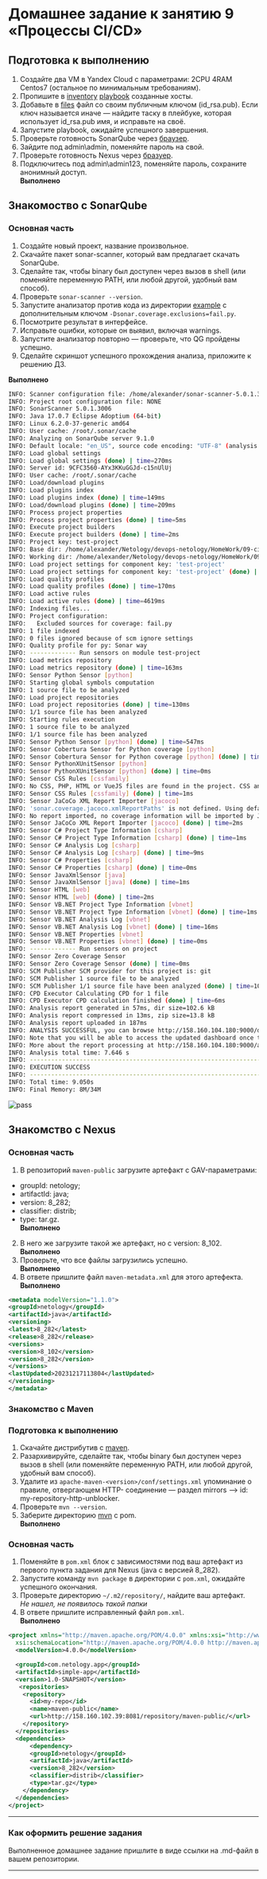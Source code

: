 # Домашнее задание к занятию 9 «Процессы CI/CD»

## Подготовка к выполнению

1. Создайте два VM в Yandex Cloud с параметрами: 2CPU 4RAM Centos7 (остальное по минимальным требованиям).
2. Пропишите в [inventory](./infrastructure/inventory/cicd/hosts.yml) [playbook](./infrastructure/site.yml) созданные хосты.
3. Добавьте в [files](./infrastructure/files/) файл со своим публичным ключом (id_rsa.pub). Если ключ называется иначе — найдите таску в плейбуке, которая использует id_rsa.pub имя, и исправьте на своё.
4. Запустите playbook, ожидайте успешного завершения.
5. Проверьте готовность SonarQube через [браузер](http://localhost:9000).
6. Зайдите под admin\admin, поменяйте пароль на свой.
7.  Проверьте готовность Nexus через [бразуер](http://localhost:8081).
8. Подключитесь под admin\admin123, поменяйте пароль, сохраните анонимный доступ.  
 **Выполнено**

## Знакомоство с SonarQube

### Основная часть

1. Создайте новый проект, название произвольное.
2. Скачайте пакет sonar-scanner, который вам предлагает скачать SonarQube.
3. Сделайте так, чтобы binary был доступен через вызов в shell (или поменяйте переменную PATH, или любой другой, удобный вам способ).
4. Проверьте `sonar-scanner --version`.
5. Запустите анализатор против кода из директории [example](./example) с дополнительным ключом `-Dsonar.coverage.exclusions=fail.py`.
6. Посмотрите результат в интерфейсе.
7. Исправьте ошибки, которые он выявил, включая warnings.
8. Запустите анализатор повторно — проверьте, что QG пройдены успешно.
9. Сделайте скриншот успешного прохождения анализа, приложите к решению ДЗ.  

**Выполнено**
````bash
INFO: Scanner configuration file: /home/alexander/sonar-scanner-5.0.1.3006-linux/conf/sonar-scanner.properties
INFO: Project root configuration file: NONE
INFO: SonarScanner 5.0.1.3006
INFO: Java 17.0.7 Eclipse Adoptium (64-bit)
INFO: Linux 6.2.0-37-generic amd64
INFO: User cache: /root/.sonar/cache
INFO: Analyzing on SonarQube server 9.1.0
INFO: Default locale: "en_US", source code encoding: "UTF-8" (analysis is platform dependent)
INFO: Load global settings
INFO: Load global settings (done) | time=270ms
INFO: Server id: 9CFC3560-AYx3KKuGGJd-c15nUlUj
INFO: User cache: /root/.sonar/cache
INFO: Load/download plugins
INFO: Load plugins index
INFO: Load plugins index (done) | time=149ms
INFO: Load/download plugins (done) | time=209ms
INFO: Process project properties
INFO: Process project properties (done) | time=5ms
INFO: Execute project builders
INFO: Execute project builders (done) | time=2ms
INFO: Project key: test-project
INFO: Base dir: /home/alexander/Netology/devops-netology/HomeWork/09-ci-03-cicd/example
INFO: Working dir: /home/alexander/Netology/devops-netology/HomeWork/09-ci-03-cicd/example/.scannerwork
INFO: Load project settings for component key: 'test-project'
INFO: Load project settings for component key: 'test-project' (done) | time=123ms
INFO: Load quality profiles
INFO: Load quality profiles (done) | time=170ms
INFO: Load active rules
INFO: Load active rules (done) | time=4619ms
INFO: Indexing files...
INFO: Project configuration:
INFO:   Excluded sources for coverage: fail.py
INFO: 1 file indexed
INFO: 0 files ignored because of scm ignore settings
INFO: Quality profile for py: Sonar way
INFO: ------------- Run sensors on module test-project
INFO: Load metrics repository
INFO: Load metrics repository (done) | time=163ms
INFO: Sensor Python Sensor [python]
INFO: Starting global symbols computation
INFO: 1 source file to be analyzed
INFO: Load project repositories
INFO: Load project repositories (done) | time=130ms
INFO: 1/1 source file has been analyzed
INFO: Starting rules execution
INFO: 1 source file to be analyzed
INFO: 1/1 source file has been analyzed
INFO: Sensor Python Sensor [python] (done) | time=547ms
INFO: Sensor Cobertura Sensor for Python coverage [python]
INFO: Sensor Cobertura Sensor for Python coverage [python] (done) | time=6ms
INFO: Sensor PythonXUnitSensor [python]
INFO: Sensor PythonXUnitSensor [python] (done) | time=0ms
INFO: Sensor CSS Rules [cssfamily]
INFO: No CSS, PHP, HTML or VueJS files are found in the project. CSS analysis is skipped.
INFO: Sensor CSS Rules [cssfamily] (done) | time=1ms
INFO: Sensor JaCoCo XML Report Importer [jacoco]
INFO: 'sonar.coverage.jacoco.xmlReportPaths' is not defined. Using default locations: target/site/jacoco/jacoco.xml,target/site/jacoco-it/jacoco.xml,build/reports/jacoco/test/jacocoTestReport.xml
INFO: No report imported, no coverage information will be imported by JaCoCo XML Report Importer
INFO: Sensor JaCoCo XML Report Importer [jacoco] (done) | time=2ms
INFO: Sensor C# Project Type Information [csharp]
INFO: Sensor C# Project Type Information [csharp] (done) | time=1ms
INFO: Sensor C# Analysis Log [csharp]
INFO: Sensor C# Analysis Log [csharp] (done) | time=9ms
INFO: Sensor C# Properties [csharp]
INFO: Sensor C# Properties [csharp] (done) | time=0ms
INFO: Sensor JavaXmlSensor [java]
INFO: Sensor JavaXmlSensor [java] (done) | time=1ms
INFO: Sensor HTML [web]
INFO: Sensor HTML [web] (done) | time=2ms
INFO: Sensor VB.NET Project Type Information [vbnet]
INFO: Sensor VB.NET Project Type Information [vbnet] (done) | time=1ms
INFO: Sensor VB.NET Analysis Log [vbnet]
INFO: Sensor VB.NET Analysis Log [vbnet] (done) | time=16ms
INFO: Sensor VB.NET Properties [vbnet]
INFO: Sensor VB.NET Properties [vbnet] (done) | time=0ms
INFO: ------------- Run sensors on project
INFO: Sensor Zero Coverage Sensor
INFO: Sensor Zero Coverage Sensor (done) | time=0ms
INFO: SCM Publisher SCM provider for this project is: git
INFO: SCM Publisher 1 source file to be analyzed
INFO: SCM Publisher 1/1 source file have been analyzed (done) | time=103ms
INFO: CPD Executor Calculating CPD for 1 file
INFO: CPD Executor CPD calculation finished (done) | time=6ms
INFO: Analysis report generated in 57ms, dir size=102.6 kB
INFO: Analysis report compressed in 13ms, zip size=13.8 kB
INFO: Analysis report uploaded in 187ms
INFO: ANALYSIS SUCCESSFUL, you can browse http://158.160.104.180:9000/dashboard?id=test-project
INFO: Note that you will be able to access the updated dashboard once the server has processed the submitted analysis report
INFO: More about the report processing at http://158.160.104.180:9000/api/ce/task?id=AYx3bnNQGJd-c15nUqaf
INFO: Analysis total time: 7.646 s
INFO: ------------------------------------------------------------------------
INFO: EXECUTION SUCCESS
INFO: ------------------------------------------------------------------------
INFO: Total time: 9.050s
INFO: Final Memory: 8M/34M
````
![pass](https://github.com/Alexander-Sharygin/devops-netology/blob/main/HomeWork/img/cicd.png)

## Знакомство с Nexus

### Основная часть

1. В репозиторий `maven-public` загрузите артефакт с GAV-параметрами:

 *    groupId: netology;
 *    artifactId: java;
 *    version: 8_282;
 *    classifier: distrib;
 *    type: tar.gz.  
**Выполнено**
2. В него же загрузите такой же артефакт, но с version: 8_102.  
**Выполнено**
3. Проверьте, что все файлы загрузились успешно.  
**Выполнено**
4. В ответе пришлите файл `maven-metadata.xml` для этого артефекта.  
**Выполнено**
```xml
<metadata modelVersion="1.1.0">
<groupId>netology</groupId>
<artifactId>java</artifactId>
<versioning>
<latest>8_282</latest>
<release>8_282</release>
<versions>
<version>8_102</version>
<version>8_282</version>
</versions>
<lastUpdated>20231217113804</lastUpdated>
</versioning>
</metadata>
```
### Знакомство с Maven

### Подготовка к выполнению

1. Скачайте дистрибутив с [maven](https://maven.apache.org/download.cgi).
2. Разархивируйте, сделайте так, чтобы binary был доступен через вызов в shell (или поменяйте переменную PATH, или любой другой, удобный вам способ).
3. Удалите из `apache-maven-<version>/conf/settings.xml` упоминание о правиле, отвергающем HTTP- соединение — раздел mirrors —> id: my-repository-http-unblocker.
4. Проверьте `mvn --version`.
5. Заберите директорию [mvn](./mvn) с pom.  
**Выполнено**
### Основная часть

1. Поменяйте в `pom.xml` блок с зависимостями под ваш артефакт из первого пункта задания для Nexus (java с версией 8_282).
2. Запустите команду `mvn package` в директории с `pom.xml`, ожидайте успешного окончания.
3. Проверьте директорию `~/.m2/repository/`, найдите ваш артефакт.  
*Не нашел, не появилось такой папки*
4. В ответе пришлите исправленный файл `pom.xml`.  
**Выполнено**
```xml
<project xmlns="http://maven.apache.org/POM/4.0.0" xmlns:xsi="http://www.w3.org/2001/XMLSchema-instance"
  xsi:schemaLocation="http://maven.apache.org/POM/4.0.0 http://maven.apache.org/xsd/maven-4.0.0.xsd">
  <modelVersion>4.0.0</modelVersion>

  <groupId>com.netology.app</groupId>
  <artifactId>simple-app</artifactId>
  <version>1.0-SNAPSHOT</version>
   <repositories>
    <repository>
      <id>my-repo</id>
      <name>maven-public</name>
      <url>http://158.160.102.39:8081/repository/maven-public/</url>
    </repository>
  </repositories>
  <dependencies>
      <dependency>
      <groupId>netology</groupId>
      <artifactId>java</artifactId>
      <version>8_282</version>
      <classifier>distrib</classifier>
      <type>tar.gz</type>
    </dependency>
  </dependencies>
</project>
```
---

### Как оформить решение задания

Выполненное домашнее задание пришлите в виде ссылки на .md-файл в вашем репозитории.

---
